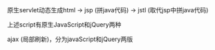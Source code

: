 原生servlet动态生成html -> jsp (拼java代码) -> jstl (取代jsp中拼java代码) 

上述script有原生JavaScript和jQuery两种

ajax (局部刷新)，分为javaScript和jQuery两版

